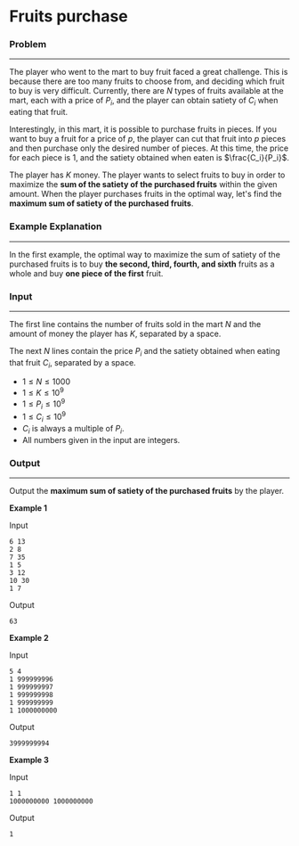 # Fruits purchase

### Problem

---

The player who went to the mart to buy fruit faced a great challenge. This is because there are too many fruits to choose from, and deciding which fruit to buy is very difficult. Currently, there are $N$ types of fruits available at the mart, each with a price of $P_i$, and the player can obtain satiety of $C_i$ when eating that fruit.

Interestingly, in this mart, it is possible to purchase fruits in pieces. If you want to buy a fruit for a price of $p$, the player can cut that fruit into $p$ pieces and then purchase only the desired number of pieces. At this time, the price for each piece is 1, and the satiety obtained when eaten is $\frac{C_i}{P_i}$.

The player has $K$ money. The player wants to select fruits to buy in order to maximize the **sum of the satiety of the purchased fruits** within the given amount. When the player purchases fruits in the optimal way, let's find the **maximum sum of satiety of the purchased fruits**.

### Example Explanation

---

In the first example, the optimal way to maximize the sum of satiety of the purchased fruits is to buy **the second, third, fourth, and sixth** fruits as a whole and buy **one piece of the first** fruit.

### Input

---

The first line contains the number of fruits sold in the mart $N$ and the amount of money the player has $K$, separated by a space.

The next $N$ lines contain the price $P_i$ and the satiety obtained when eating that fruit $C_i$, separated by a space.

- $1≤N≤1000$
- $1≤K≤10^9$
- $1≤P_i≤10^9$
- $1≤C_i≤10^9$
- $C_i$ is always a multiple of $P_i$.
- All numbers given in the input are integers.

### Output

---

Output the **maximum sum of satiety of the purchased fruits** by the player.

**Example 1**

Input

```
6 13
2 8
7 35
1 5
3 12
10 30
1 7

```

Output

```
63

```

**Example 2**

Input

```
5 4
1 999999996
1 999999997
1 999999998
1 999999999
1 1000000000

```

Output

```
3999999994

```

**Example 3**

Input

```
1 1
1000000000 1000000000

```

Output
```
1
```
